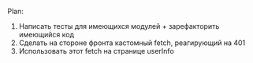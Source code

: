 Plan:
1) Написать тесты для имеющихся модулей + зарефакторить имеющийся код
2) Сделать на стороне фронта кастомный fetch, реагирующий на 401
3) Использовать этот fetch на странице userInfo